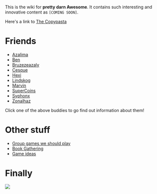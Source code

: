 <!-- TITLE: pretty darn Wiki -->
<!-- SUBTITLE: this is the wiki of pretty darn Awesome -->

This is the wiki for **pretty darn Awesome**. It contains such interesting and innovative content as `[COMING SOON]`.

Here's a link to [The Copypasta](opporator-idea)
# Friends
* [Azalima](azalima)
* [Ben](ben)
* [Bruzezeazaly](bruzezeazaly)
* [Cesque](cesque)
* [Hexi](hexi)
* [Lindskog](lindskog)
* [Marvin](marvin)
* [SuperCoins](supercoins)
* [Syphonx](syphonx)
* [Zonalhaz](zonalhaz)

Click one of the above buddies to go find out information about them!

# Other stuff

* [Group games we should play](to-play)
* [Book Gathering](book-gathering)
* [Game ideas](game-ideas)

# Finally
![](https://cesque.com/storage/19/04/23/443317308873.png)
